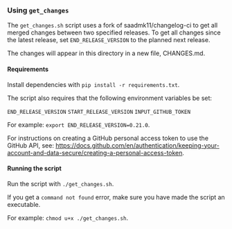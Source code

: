 ### Using `get_changes`

The `get_changes.sh` script uses a fork of saadmk11/changelog-ci to get all 
merged changes between two specified releases. To get all changes since the latest
release, set `END_RELEASE_VERSION` to the planned next release. 

The changes will appear in this directory in a new file, CHANGES.md.

#### Requirements

Install dependencies with `pip install -r requirements.txt`.

The script also requires that the following environment variables be set:

`END_RELEASE_VERSION`
`START_RELEASE_VERSION`
`INPUT_GITHUB_TOKEN`

For example: `export END_RELEASE_VERSION=0.21.0`.

For instructions on creating a GitHub personal access token to use the GitHub API,
see: https://docs.github.com/en/authentication/keeping-your-account-and-data-secure/creating-a-personal-access-token.

#### Running the script

Run the script with `./get_changes.sh`.

If you get a `command not found` error, make sure you have made the script an
executable.

For example: `chmod u+x ./get_changes.sh`.